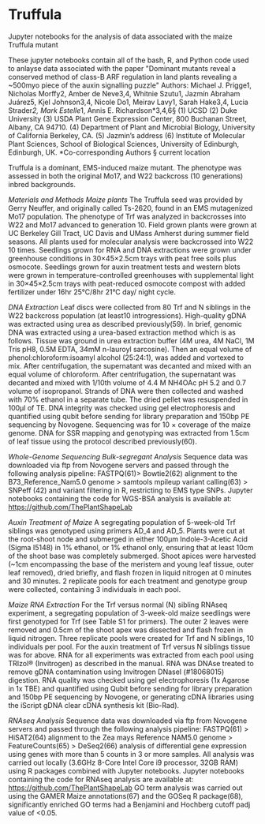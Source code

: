 # Truffula
Jupyter notebooks for the analysis of data associated with the maize Truffula mutant 

These jupyter notebooks contain all of the bash, R, and Python code used to anlayse data associated with the paper "Dominant mutants reveal a conserved method of class-B ARF regulation in land plants revealing a ~500myo piece of the auxin signalling puzzle" 
Authors: Michael J. Prigge1, Nicholas Morffy2, Amber de Neve3,4, Whitnie Szutu1, Jazmín Abraham Juárez5, Kjel Johnson3,4, Nicole Do1, Meirav Lavy1, Sarah Hake3,4, Lucia Strader*2, Mark Estelle*1, Annis E. Richardson*3,4,6§
(1) UCSD
(2) Duke University
(3) USDA Plant Gene Expression Center, 800 Buchanan Street, Albany, CA 94710. 
(4) Department of Plant and Microbial Biology, University of California Berkeley, CA. 
(5) Jazmin’s address
(6) Institute of Molecular Plant Sciences, School of Biological Sciences, University of Edinburgh, Edinburgh, UK. 
*Co-corresponding Authors
§ current location

Truffula is a dominant, EMS-induced maize mutant. The phenotype was assessed in both the original Mo17, and W22 backcross (10 generations) inbred backgrounds. 

_Materials and Methods_
_Maize plants_
The Truffula seed was provided by Gerry Neuffer, and originally called Ts-2620, found in an EMS mutagenized Mo17 population. The phenotype of Trf was analyzed in backcrosses into W22 and Mo17 advanced to generation 10. Field grown plants were grown at UC Berkeley Gill Tract, UC Davis and UMass Amherst during summer field seasons. All plants used for molecular analysis were backcrossed into W22 10 times. Seedlings grown for RNA and DNA extractions were grown under greenhouse conditions in 30×45×2.5cm trays with peat free soils plus osmocote. Seedlings grown for auxin treatment tests and western blots were grown in temperature-controlled greenhouses with supplemental light in 30×45×2.5cm trays with peat-reduced osmocote compost with added fertilizer under 16hr 25°C/8hr 21°C day/ night cycle. 

_DNA Extraction_ 
Leaf discs were collected from 80 Trf and N siblings in the W22 backcross population (at least10 introgressions). High-quality gDNA was extracted using urea as described previously(59). In brief, genomic DNA was extracted using a urea-based extraction method which is as follows. Tissue was ground in urea extraction buffer (4M urea, 4M NaCl, 1M Tris pH8, 0.5M EDTA, 34mM n-lauroyl sarcosine). Then an equal volume of phenol:chloroform:isoamyl alcohol (25:24:1), was added and vortexed to mix. After centrifugation, the supernatant was decanted and mixed with an equal volume of chloroform. After centrifugation, the supernatant was decanted and mixed with 1/10th volume of 4.4 M NH4OAc pH 5.2 and 0.7 volume of isopropanol. Strands of DNA were then collected and washed with 70% ethanol in a separate tube. The dried pellet was resuspended in 100µl of TE. DNA integrity was checked using gel electrophoresis and quantified using qubit before sending for library preparation and 150bp PE sequencing by Novogene. Sequencing was for 10 × coverage of the maize genome. DNA for SSR mapping and genotyping was extracted from 1.5cm of leaf tissue using the protocol described previously(60). 

_Whole-Genome Sequencing Bulk-segregant Analysis_
Sequence data was downloaded via ftp from Novogene servers and passed through the following analysis pipeline: FASTPQ(61)> Bowtie2(62) alignment to the B73_Reference_Nam5.0 genome > samtools mpileup variant calling(63) > SNPeff (42) and variant filtering in R, restricting to EMS type SNPs. Jupyter notebooks containing the code for WGS-BSA analysis is available at: https://github.com/ThePlantShapeLab

_Auxin Treatment of Maize_
A segregating population of 5-week-old Trf siblings was genotyped using primers AD_4 and AD_5. Plants were cut at the root-shoot node and submerged in either 100µm Indole-3-Acetic Acid (Sigma I5148) in 1% ethanol, or 1% ethanol only, ensuring that at least 10cm of the shoot base was completely submerged. Shoot apices were harvested (~1cm encompassing the base of the meristem and young leaf tissue, outer leaf removed), dried briefly, and flash frozen in liquid nitrogen at 0 minutes and 30 minutes. 2 replicate pools for each treatment and genotype group were collected, containing 3 individuals in each pool. 

_Maize RNA Extraction_
For the Trf versus normal (N) sibling RNAseq experiment, a segregating population of 3-week-old maize seedlings were first genotyped for Trf (see Table S1 for primers). The outer 2 leaves were removed and 0.5cm of the shoot apex was dissected and flash frozen in liquid nitrogen. Three replicate pools were created for Trf and N siblings, 10 individuals per pool. For the auxin treatment of Trf versus N siblings tissue was for above. RNA for all experiments was extracted from each pool using TRIzol® (Invitrogen) as described in the manual. RNA was DNAse treated to remove gDNA contamination using Invitrogen DNaseI (#18068015) digestion. RNA quality was checked using gel electrophoresis (1x Agarose in 1x TBE) and quantified using Qubit before sending for library preparation and 150bp PE sequencing by Novogene, or generating cDNA libraries using the iScript gDNA clear cDNA synthesis kit (Bio-Rad). 

_RNAseq Analysis_
Sequence data was downloaded via ftp from Novogene servers and passed through the following analysis pipeline: FASTPQ(61) > HiSAT2(64) alignment to the Zea mays Reference NAM5.0 genome > FeatureCounts(65) > DeSeq2(66) analysis of differential gene expression using genes with more than 5 counts in 3 or more samples. All analysis was carried out locally (3.6GHz 8-Core Intel Core i9 processor, 32GB RAM) using R packages combined with Jupyter notebooks. Jupyter notebooks containing the code for RNAseq analysis are available at:       https://github.com/ThePlantShapeLab GO term analysis was carried out using the GAMER Maize annotations(67) and the GOSeq R package(68), significantly enriched GO terms had a Benjamini and Hochberg cutoff padj value of <0.05.
